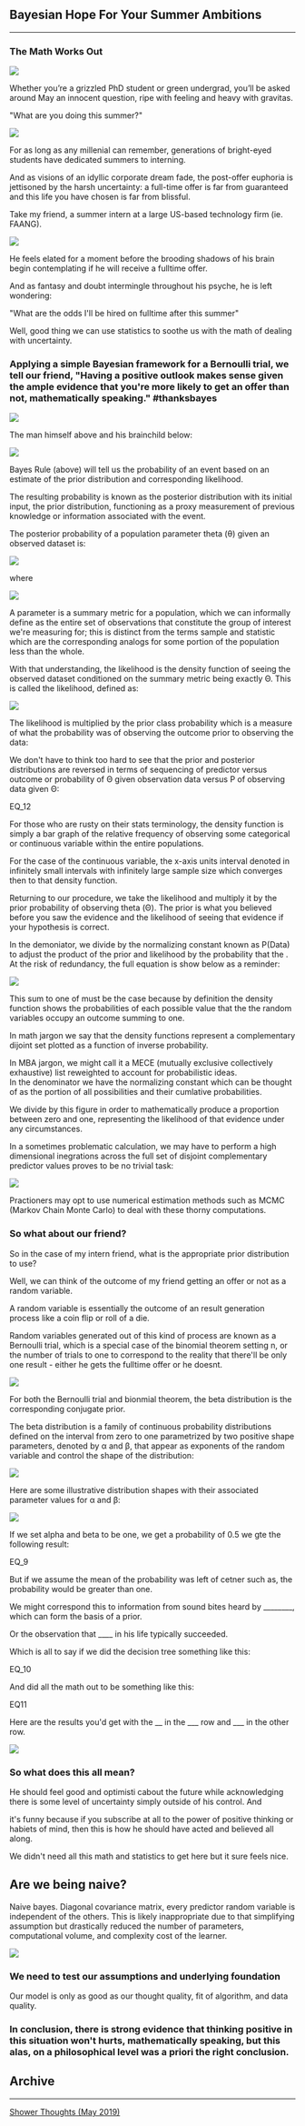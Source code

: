## Bayesian Hope For Your Summer Ambitions

---

### The Math Works Out

<img src="images/Math.JPG?raw=true"/>

Whether you’re a grizzled PhD student or green undergrad, you’ll be asked around May an innocent question, ripe with feeling and heavy with gravitas.

"What are you doing this summer?"

<img src="images/Summer.JPG?raw=true"/>

For as long as any millenial can remember, generations of bright-eyed students have dedicated summers to interning. 

And as visions of an idyllic corporate dream fade, the post-offer euphoria is jettisoned by the harsh uncertainty: a full-time offer is far from guaranteed and this life you have chosen is far from blissful. 

Take my friend, a summer intern at a large US-based technology firm (ie. FAANG).

<img src="images/FAANG.JPG?raw=true"/>

He feels elated for a moment before the brooding shadows of his brain begin contemplating if he will receive a fulltime offer.

And as fantasy and doubt intermingle throughout his psyche, he is left wondering: 

"What are the odds I'll be hired on fulltime after this summer"

Well, good thing we can use statistics to soothe us with the math of dealing with uncertainty. 

### Applying a simple Bayesian framework for a Bernoulli trial, we tell our friend, "Having a positive outlook makes sense given the ample evidence that you're more likely to get an offer than not, mathematically speaking." #thanksbayes   

<img src="images/TBayes.JPG?raw=true"/>

The man himself above and his brainchild below:

<img src="images/EQ_4.JPG?raw=true"/>

Bayes Rule (above) will tell us the probability of an event based on an estimate of the prior distribution and corresponding likelihood.

The resulting probability is known as the posterior distribution with its initial input, the prior distribution, functioning as a proxy measurement of previous knowledge or information associated with the event. 

The posterior probability of a population parameter theta (θ) given an observed dataset is:

<img src="images/EQ_2.JPG?raw=true"/>

where

<img src="images/EQ_1.JPG?raw=true"/>

A parameter is a summary metric for a population, which we can informally define as the entire set of observations that constitute the group of interest we're measuring for; this is distinct from the terms sample and statistic which are the corresponding analogs for some portion of the population less than the whole.

With that understanding, the likelihood is the density function of seeing the observed dataset conditioned on the summary metric being exactly Θ. This is called the likelihood, defined as:

<img src="images/EQ_3.JPG?raw=true"/>

The likelihood is multiplied by the prior class probability which is a measure of what the probability was of observing the outcome prior to observing the data:

<ig src="images/EQ_6.JPG?raw=true"/>

We don't have to think too hard to see that the prior and posterior distributions are reversed in terms of sequencing of predictor versus outcome or probability of Θ given observation data versus P of observing data given Θ:

EQ_12

For those who are rusty on their stats terminology, the density function is simply a bar graph of the relative frequency of observing some categorical or continuous variable within the entire populations. 

For the case of the continuous variable, the x-axis units interval denoted in infinitely small intervals with infinitely large sample size which converges then to that density function. 

Returning to our procedure, we take the likelihood and multiply it by the prior probability of observing theta (Θ). The prior is what you believed before you saw the evidence and the likelihood of seeing that evidence if your hypothesis is correct.

In the demoniator, we divide by the normalizing constant known as P(Data) to adjust the product of the prior and likelihood by the probability that the . At the risk of redundancy, the full equation is show below as a reminder:

<img src="images/EQ_4.JPG?raw=true"/>

This sum to one of must be the case because by definition the density function shows the probabilities of each possible value that the the random variables occupy an outcome summing to one. 

In math jargon we say that the density functions represent a complementary dijoint set plotted as a function of inverse probability.

In MBA jargon, we might call it a MECE (mutually exclusive collectively exhaustive) list reweighted to account for probabilistic ideas.  
In the denominator we have the normalizing constant which can be thought of as the portion of all possibilities and their cumlative probabilities. 

We divide by this figure in order to mathematically produce a proportion between zero and one, representing the likelihood of that evidence under any circumstances. 

In a sometimes problematic calculation, we may have to perform a high dimensional inegrations across the full set of disjoint complementary predictor values proves to be no trivial task:

<img src="images/EQ_5.JPG?raw=true"/>

Practioners may opt to use numerical estimation methods such as MCMC (Markov Chain Monte Carlo) to deal with these thorny computations.

### So what about our friend?

So in the case of my intern friend, what is the appropriate prior distribution to use? 

Well, we can think of the outcome of my friend getting an offer or not as a random variable.

A random variable is essentially the outcome of an result generation process like a coin flip or roll of a die.

Random variables generated out of this kind of process are known as a Bernoulli trial, which is a special case of the binomial theorem setting n, or the number of trials to one to correspond to the reality that there'll be only one result - either he gets the fulltime offer or he doesnt.

<img src="images/EQ_8.JPG?raw=true"/>

For both the Bernoulli trial and bionmial theorem, the beta distribution is the corresponding conjugate prior.

The beta distribution is a family of continuous probability distributions defined on the interval from zero to one parametrized by two positive shape parameters, denoted by α and β, that appear as exponents of the random variable and control the shape of the distribution:

<img src="images/EQ_7.JPG?raw=true"/>

Here are some illustrative distribution shapes with their associated parameter values for α and β:

<img src="images/beta.JPG?raw=true"/>

If we set alpha and beta to be one, we get a probability of 0.5 we gte the following result:

EQ_9

But if we assume the mean of the probability was left of cetner such as, the probability would be greater than one.

We might correspond this to information from sound bites heard by ________, which can form the basis of a prior.

Or the observation that ____ in his life typically succeeded.

Which is all to say if we did the decision tree something like this:

EQ_10

And did all the math out to be something like this:

EQ11

Here are the results you'd get with the __ in the ___ row and ___ in the other row.

<img src="images/Sensitivitytable.JPG?raw=true"/>

### So what does this all mean?

He should feel good and optimisti cabout the future while acknowledging there is some level of uncertainty simply outside of his control. And

 it's funny because if you subscribe at all to the power of positive thinking or habiets of mind, then this is how he should have acted and believed all along. 

We didn't need all this math and statistics to get here but it sure feels nice.

## Are we being naive?

Naive bayes. Diagonal covariance matrix, every predictor random variable is independent of the others. This is likely inappropriate due to that simplifying assumption but drastically reduced the number of parameters, computational volume, and complexity cost of the learner.

<img src="images/Covariance_matrix.JPG?raw=true"/>

### We need to test our assumptions and underlying foundation

Our model is only as good as our thought quality, fit of algorithm, and data quality. 

### In conclusion, there is strong evidence that thinking positive in this situation won't hurts, mathematically speaking, but this alas, on a philosophical level was a priori the right conclusion.

## Archive

---

[Shower Thoughts (May 2019)](/sample_page)
